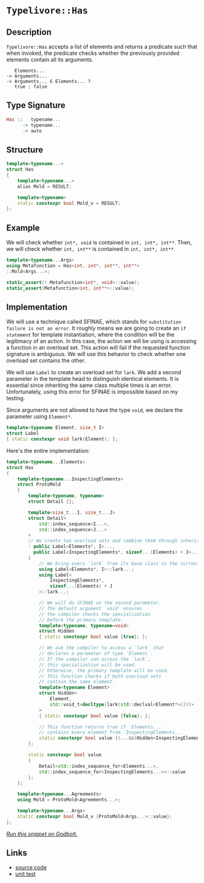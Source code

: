 <!-- Copyright 2024 Feng Mofan
SPDX-License-Identifier: Apache-2.0 -->

# `Typelivore::Has`

## Description

`Typelivore::Has` accepts a list of elements and returns a predicate such that when invoked, the predicate checks whether the previously provided elements contain all its arguments.
<pre><code>   Elements...
-> Arguments...
-> Arguments... &in; Elements... ?
   true : false</code></pre>

## Type Signature

```Haskell
Has ::   typename...
      -> typename...
      -> auto
```

## Structure

```C++
template<typename...>
struct Has
{
    template<typename...>
    alias Mold = RESULT;

    template<typename>
    static constexpr bool Mold_v = RESULT;
};
```

## Example

We will check whether `int*, void`  is contained in `int, int*, int**`.
Then, we will check whether `int, int**`  is contained in `int, int*, int**`.

```C++
template<typename...Args>
using Metafunction = Has<int, int*, int**, int**>
::Mold<Args...>;

static_assert(! Metafunction<int*, void>::value);
static_assert(Metafunction<int, int**>::value);
```

## Implementation

We will use a technique called SFINAE, which stands for `substitution failure is not an error`.
It roughly means we are going to create an `if statement` for template instantiation, where the condition will be the legitimacy of an action.
In this case, the action we will be using is accessing a function in an overload set.
This action will fail if the requested function signature is ambiguous.
We will use this behavior to check whether one overload set contains the other.

We will use `Label` to create an overload set for `lark`.
We add a second parameter in the template head to distinguish identical elements.
It is essential since inheriting the same class multiple times is an error.
Unfortunately, using this error for SFINAE is impossible based on my testing.

Since arguments are not allowed to have the type `void`, we declare the parameter using `Element*`.

```C++
template<typename Element, size_t I>
struct Label
{ static constexpr void lark(Element); };
```

Here's the entire implementation:

```C++
template<typename...Elements>
struct Has
{
    template<typename...InspectingElements>
    struct ProtoMold
    {
        template<typename, typename>
        struct Detail {};

        template<size_t...I, size_t...J>
        struct Detail<
            std::index_sequence<I...>,
            std::index_sequence<J...>
        >
        // We create two overload sets and combine them through inheritance.
        : public Label<Elements*, I>...,
          public Label<InspectingElements*, sizeof...(Elements) + J>...
        {
            // We bring every `lark` from its base class to the current scope.
            using Label<Elements*, I>::lark...;
            using Label<
                InspectingElements*,
                sizeof...(Elements) + J
            >::lark...;

            // We will do SFINAE on the second parameter.
            // The default argument `void` ensures
            // the compiler checks the specialization
            // before the primary template.
            template<typename, typename=void>
            struct Hidden
            { static constexpr bool value {true}; };

            // We ask the compiler to access a `lark` that
            // declares a parameter of type `Element`.
            // If the compiler can access the `lark`,
            // this specialization will be used.
            // Otherwise, the primary template will be used.
            // This function checks if both overload sets
            // contain the same element.
            template<typename Element>
            struct Hidden<
                Element,
                std::void_t<decltype(lark(std::declval<Element*>()))>
            >
            { static constexpr bool value {false}; };

            // This function returns true if `Elements...`
            // contains every element from `InspectingElements...`
            static constexpr bool value {(...&&(Hidden<InspectingElements>::value))};
        };

        static constexpr bool value 
        {
            Detail<std::index_sequence_for<Elements...>,
            std::index_sequence_for<InspectingElements...>>::value
        };
    };

    template<typename...Agreements>
    using Mold = ProtoMold<Agreements...>;

    template<typename...Args>
    static constexpr bool Mold_v {ProtoMold<Args...>::value};
};
```

[*Run this snippet on Godbolt.*](https://godbolt.org/#z:OYLghAFBqd5QCxAYwPYBMCmBRdBLAF1QCcAaPECAMzwBtMA7AQwFtMQByARg9KtQYEAysib0QXACx8BBAKoBnTAAUAHpwAMvAFYTStJg1DIApACYAQuYukl9ZATwDKjdAGFUtAK4sGISRqkrgAyeAyYAHI%2BAEaYxCAAHACspAAOqAqETgwe3r7%2BgemZjgKh4VEssfHJtpj2JQxCBEzEBLk%2BfgG19dlNLQRlkTFxiSkKza3t%2BV3j/YMVVaMAlLaoXsTI7BzmAMxhyN5YANQmO25ejrSEAJ6n2CYaAIK7%2B4eYJ2fI4%2BhYVHcPzzMewYBy8x1ObgI11SmAA%2BgRiExCAp/k8AQRMCxUgYMRCoTDmGwjth6GxBKQjpkAF5wghHACSqMe42IXgcR2CTFitABJgA7BZKc1HMgjmgGONMKpUsQjgA3VB4dBHAzEADWEBJmMYBCWp0F/IAIvreU8MVicZg8dDGKxMAA6R1askEFE7e5PFlsukACSYKLRAoBRxDR3N2KYuLO%2BNtbEd9vpEphDjCwGdOrdHseoaFrPZymIqCIAFlPOhg6H%2BVYnjmc%2BHLdaCXaKTHCVb3RXa7nvUdDZhmnQTkG%2BcadtXnjWu2HMRGo25qbT4/SKQv4fGAFJMqfd9l9gc8s6d7dC9AgEBhLCqWFKACOXkYmwh9Pjd1IR%2B33zPF6l18wd4f7ZuOuL4dpOXZblOAD0kFHAA6u8yDEJgkbvAQADuqBHKgcpxLQqBMMqSiukchjKmglRhKhCCYmGCCFl4wAIEcYTUcQhCGJs9rvqGIBHKkXjRFcoqctyELpoICgAFQUoy7rxm%2BYFTvxgl4MJXJ1E%2BSaYCmRjia60mUngNKoFQ8aaqSGZLCclhHJucmOtxIZVo5tbQXB7zRGxRhHJgOHENcJwAGwaKqaomMFRxUIWLDMcR0T%2BghBgKAoYaYQQ1FiusSGCJSaAwlxinbl4mTeSJGlnHpUkyXcZ6hSB47HqGxWphy6kHm4LnbomCjJo4ukWRJ0mdVOC4mWZlVWdYtnDU57q1S0ar1aa2aNUcbnwUcaF0LQRzoJhQgAGL0hEjzYFhDC0e8SjisqqQtHaGLEAVK2NW5AAqGW/EwXi0HSLTAD4OpBRoCpKuFGg%2BRK6yYAGL3Hm56UIagWJ0HEYrUcgaopYjlLJngYhGZG2QzWtMGxPwSGXXxbEsC0AX1ihz2rdOFooY2saYC2Nptqchqg%2BWoFwx%2BCI9j6SpYAwJNVkKROiuKkrSrK0SoJ48piPeQ4WCLVojvqQ6juOJPre8/pqlT5GpKjspECRyCbMlJHA6F4O0ZGRswVgBwtDDjt3YibCPVhVBhjawN6eDTOrW59LBzjFtW2Khi2/b2MZeDzvBQpQtQTB6V4ClPXafjVxUkTAibdtRyxEcxWYOgkevTBADyiPEFtSgthlMp4LT/ks7O7xbbQO3V7X9fu0cH355FXggg06PaVjzHB8r6VYX5eEEZS/aw8zbnigOF04wodo%2BQNBAN8eDNzq2p/h4LzNeuyYs/IwEIkzmelZ8zOafiA/PwghJ7X6NoIChQgH/YBcoxBiXPpJO4EAlhIIgo1FBx5pazBFGKAQCsZRVxVjtaB3h3hVioGIJQRo9aULHMtPeMEp4pSoLPFM5ckIEHWBKMMrJ3h4GDuDSqL5goTwPkiThvk4gBTqNqHKUVkbA26r1VMAiHJCMKiNYUqlsESgxIrfBqsiEayrBAF8ZhArmEChAF%2BEtNKFx0mmc%2BmYzwGMwMg3WNC1FOTcYbDxMssHyx0Xg5W%2Bj1YkJ8c5HxOY9xInan/b8V5bz3hBHCCmsDpGuhAtgb%2Bq1YkMEvL%2Bf8STYQpLOAo7SfV7FpIUBkmq/8QkuWoQ1SsXjaGhmvoBW%2BcZHSPGAEhSpaDmreVLLQZUvMjgFiLKgIZAs3DdN6S6KpDkOzuInHDNp7M2zxkeMQYAmYjyYM0f4qUgSCFHCmbCOUmtxkljLBCLZOyMlOLqc0wMBtlqQUkh8z5XzIIAneR8t62AhBvU%2BT8p4fyvnfOWi8EEbwPhuHFJsVIromTohnA2aM3M7SbO2bsp4AzgCnP7EwJhc9sgfENEcP0bo3BhAIBSWlBkGWMsEB8pkZ4pm3JxdU5ZAJ9nIFhP6JQrQIBgDAIS5oJKWGSzOAyik/ManOL1MsvlArkpxAIBAYsRLJUNAhLS%2BlLL4FzVqcQpVFgOArFoJwJIvA/AcC0KQVAnAOqWCmgoNYGwSFAh4KQAgmgLUrDVCAJICR7SBR2JIMwfJJCSBDTsDQSQACcCR9CcEkLwFgEgNCBDtQ6p1HBeAKBAIEP19qLWkDgLAGAiAQBrAIPxOlFAIDx3oMQCIdpOCqASIFAAtIFSQRxgB2yOFIe0ZheB10ICQJUeh%2BCCBEGIdgUgZCCEUCodQZbSC6C4KQNCiJUicB4Ja61tr/WOs4E3C4Dag5HC7b2/tg7h2jrMEcCAHgUatusjsLgSxeClq0CsCASAW1xHIJQED8RgBSDMHwOgj0i0QGiGe6IYQ6aHt4Ch5g/km7RG0GU9DpByIuibgwWg1wz1YGiAxNwYhaBFu4LwLAtMjDiE3fgJCKYcL0YdVKbSFwtg%2BtpXUM9VxPJ0w8FgM9CIe4Eb8srJQfZmPACuEYf1KwqAGB2QANTwJgNCTcCQEbncIUQ4hl3GbXWoM9279CGGMNYaw%2Bg8DRCLZAFYqAkXZHoz274vNTCussGYPNfk2JYFc4g7oZTsguFyVMPwO6QiUQWCMHdRQsgCDi3oNLDR5jDHiDuuwUWBB9EmJ4DoehCtSpKwMJLeWKsTDaGV/IBWGu5cqCllY7r1ibAkMejgNrSC5t4Pm293a%2B0DqHaKZ9r7cBTtlLsH9f61MrGogREYEWg2SB2PaRNOxo0aEjZIYKCbAqJtTRwdNpBM3frDVwQKCRk13aSJILgSadiBUG2e/Nhbi2%2BrUxW6tQHa1XouGB5tyNLatvbWwTgLQWByj5D2pgYoDDeS4Im%2B0XB7Q8fwEQULs7ZALrM9ICzSgrObt0DBvdTAD0Mb6wNob56OCXvrRcG9cOEdI5R3ZkdGOscQzfRDhOuwzC/r%2B2WwDwGhetrBxBkAHPEdeyMOjrggQaC/TiAhpDm7MNoYY6QXX2HcP4f10RnUJGyMUcwFR4ANHh70Z9UxuzrGHXsai1xs9vHkD8YI0Jq1m7ROIn8hJrYDrpOZv13JjImBFPO9TP9jTTBtO6f04Z/XxmidLpJ7ISzG6HWU9s6p/zVhLBOZc/AdznmcGcB8wQAWhpi/WCC8NkLSoYYV8i1KmL7gmvxaCLktrixUsZHSzkXvWWR85dq%2B1/LneGjVcywVqRVXWvT6H7YBri%2BN9zDXx11Y3Wl309PZukbCuudK4JejzH2OZu45IF%2Bxb4uAMreQlgeIEX/eXeuxjg7fIk18j5AjTMCOxe0%2BxP04B%2BxLX%2B0rRrTrQbVl2lziGhy2DhwfRYAUDlFFDlCv0tHGAnTv3xx3Qz1MyzxXXkDJzzx0BAB2F3X3XQyPzALzQvRBzpBMhImIBYDQIwKwJwJQnGFfXfUhzRl2B2DF3/XLSBwgwQI/RGEwNSFSHOXR1hFwIIAFQ4P7Vgw12IC12Q1Q38gI0N2uBwzwwcAIzN0EAt3IzY2t2o1owd0Y0xGd1D0YzwA40cA903S9x931z9xE2cyD2uBDykxplkziHkxj0cJY3jwlz4E0wUB0z0wM0YCM0JxIIkGz1XQoOs2oML3swCxsFE3C0rwaHo0gk/Eb0C2CziFC3bzczn2iwgFcC30S3KDq2H2KGyC32y2yEHxS3qOK033HyXx6AGJ31aJn3q36C31mFaF6Py06w9R6x/XOwZy%2B04HYM4IHXQMwPlF4IxH4M1AIIfzEOW1IFWzf0oD6y/xADMAxx2B2CSCSAO1Vw0HuL5Hu0YOGwgNsF%2B3EKQVIE2yx3eySD5DMEeJe1OwCBg39x2GPyYILSfwDXO3HU%2BKZyWwlxWD8kyGcEkCAA)

## Links

- [source code](../../../../conceptrodon/descend/typelivore/has.hpp)
- [unit test](../../../../tests/unit/typelivore/has.test.hpp)
